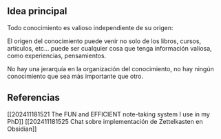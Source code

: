
## Idea principal

Todo conocimiento es valioso independiente de su origen:

El origen del conocimiento puede venir no solo de los libros, cursos, artículos, etc... puede ser cualquier cosa que tenga información valiosa, como experiencias, pensamientos. 

No hay una jerarquía en la organización del conocimiento, no hay ningún conocimiento que sea más importante que otro.

## Referencias
[[202411181521 The FUN and EFFICIENT note-taking system I use in my PhD]]
[[202411181525 Chat sobre implementación de Zettelkasten en Obsidian]]


